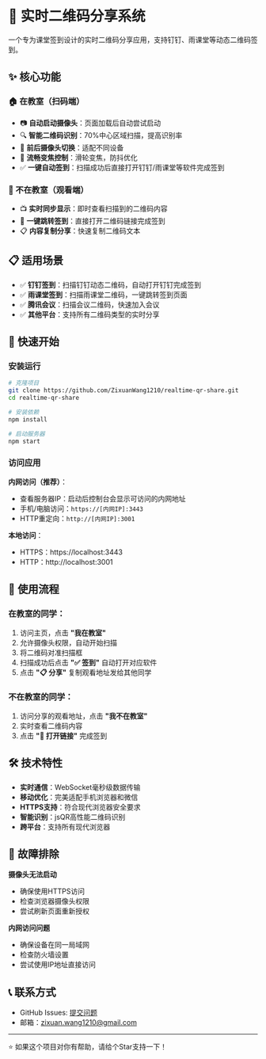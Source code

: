 # 📱 实时二维码分享系统

一个专为课堂签到设计的实时二维码分享应用，支持钉钉、雨课堂等动态二维码签到。

## ✨ 核心功能

### 🏠 在教室（扫码端）
- 📷 **自动启动摄像头**：页面加载后自动尝试启动
- 🔍 **智能二维码识别**：70%中心区域扫描，提高识别率
- 🔄 **前后摄像头切换**：适配不同设备
- 📏 **流畅变焦控制**：滑轮变焦，防抖优化
- ✅ **一键自动签到**：扫描成功后直接打开钉钉/雨课堂等软件完成签到

### 📱 不在教室（观看端）
- 📺 **实时同步显示**：即时查看扫描到的二维码内容
- 🔗 **一键跳转签到**：直接打开二维码链接完成签到
- 📋 **内容复制分享**：快速复制二维码文本

## 📋 适用场景

- ✅ **钉钉签到**：扫描钉钉动态二维码，自动打开钉钉完成签到
- ✅ **雨课堂签到**：扫描雨课堂二维码，一键跳转签到页面
- ✅ **腾讯会议**：扫描会议二维码，快速加入会议
- ✅ **其他平台**：支持所有二维码类型的实时分享

## 🚀 快速开始

### 安装运行

```bash
# 克隆项目
git clone https://github.com/ZixuanWang1210/realtime-qr-share.git
cd realtime-qr-share

# 安装依赖
npm install

# 启动服务器
npm start
```

### 访问应用

**内网访问（推荐）**：
- 查看服务器IP：启动后控制台会显示可访问的内网地址
- 手机/电脑访问：`https://[内网IP]:3443`
- HTTP重定向：`http://[内网IP]:3001`

**本地访问**：
- HTTPS：https://localhost:3443
- HTTP：http://localhost:3001

## 📱 使用流程

### 在教室的同学：
1. 访问主页，点击 **"我在教室"**
2. 允许摄像头权限，自动开始扫描
3. 将二维码对准扫描框
4. 扫描成功后点击 **"✅ 签到"** 自动打开对应软件
5. 点击 **"📋 分享"** 复制观看地址发给其他同学

### 不在教室的同学：
1. 访问分享的观看地址，点击 **"我不在教室"**
2. 实时查看二维码内容
3. 点击 **"🔗 打开链接"** 完成签到

## 🛠️ 技术特性

- **实时通信**：WebSocket毫秒级数据传输
- **移动优化**：完美适配手机浏览器和微信
- **HTTPS支持**：符合现代浏览器安全要求
- **智能识别**：jsQR高性能二维码识别
- **跨平台**：支持所有现代浏览器

## 🔧 故障排除

**摄像头无法启动**
- 确保使用HTTPS访问
- 检查浏览器摄像头权限
- 尝试刷新页面重新授权

**内网访问问题**
- 确保设备在同一局域网
- 检查防火墙设置
- 尝试使用IP地址直接访问

## 📞 联系方式

- GitHub Issues: [提交问题](https://github.com/ZixuanWang1210/realtime-qr-share/issues)
- 邮箱：zixuan.wang1210@gmail.com

---

⭐ 如果这个项目对你有帮助，请给个Star支持一下！